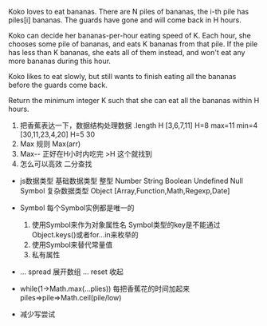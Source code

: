 Koko loves to eat bananas.  There are N piles of bananas, the i-th pile has piles[i] bananas.  The guards have gone and will come back in H hours.

Koko can decide her bananas-per-hour eating speed of K.  Each hour, she chooses some pile of bananas, and eats K bananas from that pile.  If the pile has less than K bananas, she eats all of them instead, and won't eat any more bananas during this hour.

Koko likes to eat slowly, but still wants to finish eating all the bananas before the guards come back.

Return the minimum integer K such that she can eat all the bananas within H hours.

1. 把香蕉表达一下，数据结构处理数据 .length H
[3,6,7,11] H=8
max=11 min=4
[30,11,23,4,20] H=5
30 
2. Max 规则 Max(arr)
3. Max-- 正好在H小时内吃完 >H 这个就找到
4. 怎么可以高效 二分查找

- js数据类型
    基础数据类型 整型 Number
    String Boolean
    Undefined Null
    Symbol
    复杂数据类型 Object
    [Array,Function,Math,Regexp,Date]
- Symbol
    每个Symbol实例都是唯一的
    1. 使用Symbol来作为对象属性名 Symbol类型的key是不能通过Object.keys()或者for...in来枚举的 
    2. 使用Symbol来替代常量值
    3. 私有属性

- ... spread 展开数组
    ... reset 收起

- while(1->Math.max(...plies))
    每把香蕉花的时间加起来 piles=>pile=>Math.ceil(pile/low)
- 减少写尝试